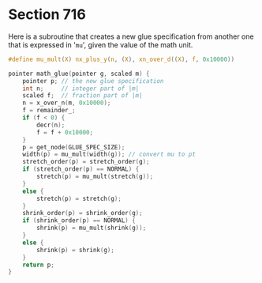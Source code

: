 # Section 716

Here is a subroutine that creates a new glue specification from another one that is expressed in '`mu`', given the value of the math unit.

```c include/texmath.h
#define mu_mult(X) nx_plus_y(n, (X), xn_over_d((X), f, 0x10000))
```

```c math/math_subroutines.c
pointer math_glue(pointer g, scaled m) {
    pointer p; // the new glue specification
    int n;     // integer part of |m|
    scaled f;  // fraction part of |m|
    n = x_over_n(m, 0x10000);
    f = remainder_;
    if (f < 0) {
        decr(n);
        f = f + 0x10000;
    }
    p = get_node(GLUE_SPEC_SIZE);
    width(p) = mu_mult(width(g)); // convert mu to pt
    stretch_order(p) = stretch_order(g);
    if (stretch_order(p) == NORMAL) {
        stretch(p) = mu_mult(stretch(g));
    }
    else {
        stretch(p) = stretch(g);
    }
    shrink_order(p) = shrink_order(g);
    if (shrink_order(p) == NORMAL) {
        shrink(p) = mu_mult(shrink(g));
    }
    else {
        shrink(p) = shrink(g);
    }
    return p;
}
```
